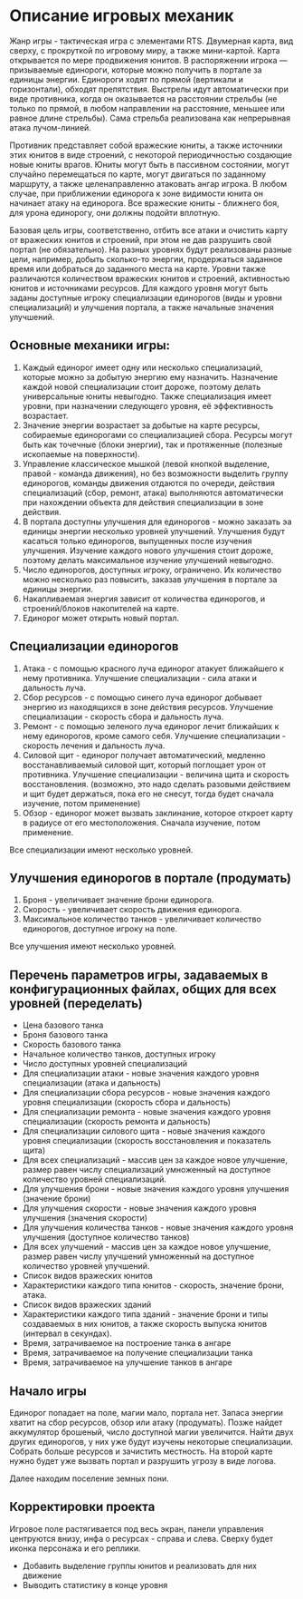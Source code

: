 # Описание игровых механик

Жанр игры - тактическая игра с элементами RTS. Двумерная карта, вид сверху, с прокруткой по игровому миру, а также мини-картой. Карта открывается по  мере продвижения юнитов. В распоряжении игрока — призываемые единороги, которые можно получить в портале за единицы энергии. Единороги ходят по прямой (вертикали и горизонтали), обходят препятствия. Выстрелы идут автоматически при виде противника, когда он оказывается на расстоянии стрельбы (не только по прямой, в любом направлении на расстояние, меньшее или равное длине стрельбы). Сама стрельба реализована как непрерывная атака лучом-линией. 

Противник представляет собой вражеские юниты, а также источники этих юнитов в виде строений, с некоторой периодичностью создающие новые юниты врагов. Юниты могут быть в пассивном состоянии, могут случайно перемещаться по карте, могут двигаться по заданному маршруту, а также целенаправленно атаковать ангар игрока. В любом случае, при приближении единорога к зоне видимости юнита он начинает атаку на единорога. Все вражеские юниты - ближнего боя, для урона единорогу, они должны подойти вплотную.

Базовая цель игры, соответственно, отбить все атаки и очистить карту от вражеских юнитов и строений, при этом не дав разрушить свой портал (не обязательно). На разных уровнях будут реализованы разные цели, например, добыть сколько-то энергии, продержаться заданное время или добраться до заданного места на карте. Уровни также различаются количеством вражеских юнитов и строений, активностью юнитов и источниками ресурсов.
Для каждого уровня могут быть заданы доступные игроку специализации единорогов (виды и уровни специализаций) и улучшения портала, а также начальные значения улучшений.

## Основные механики игры:

1. Каждый единорог имеет одну или несколько специализаций, которые можно за добытую энергию ему назначить. Назначение каждой новой специализации стоит дороже, поэтому делать универсальные юниты невыгодно. Также специализация имеет уровни, при назначении следующего уровня, её эффективность возрастает.
2. Значение энергии возрастает за добытые на карте ресурсы, собираемые единорогами со специализацией сбора. Ресурсы могут быть как точечные (блоки энергии), так и протяженные (полезные ископаемые на поверхности).
3. Управление классическое мышкой (левой кнопкой выделение, правой - команда движения), но без возможности выделить группу единорогов, команды движения отдаются по очереди, действия специализаций (сбор, ремонт, атака) выполняются автоматически при нахождении объекта для действия специализации в зоне действия.
4. В портала доступны улучшения для единорогов - можно заказать эа единицы энергии несколько уровней улучшений. Улучшения будут касаться только единорогов, выпущенных после изучения улучшения. Изучение каждого нового улучшения стоит дороже, поэтому делать максимальное изучение улучшений невыгодно.
5. Число единорогов, доступных игроку, ограничено. Их количество можно несколько раз повысить, заказав улучшения в портале за единицы энергии.
6. Накапливаемая энергия зависит от количества единорогов, и строений/блоков накопителей на карте.
7. Единорог может открыть новый портал.

## Специализации единорогов

1. Атака - с помощью красного луча единорог атакует ближайшего к нему противника. Улучшение специализации - сила атаки и дальность луча.
2. Сбор ресурсов - с помощью синего луча единорог добывает энергию из находящихся в зоне действия ресурсов. Улучшение специализации - скорость сбора и дальность луча.
3. Ремонт - с помощью зеленого луча единорог лечит ближайших к нему единорогов, кроме самого себя. Улучшение специализации - скорость лечения и дальность луча.
4. Силовой щит - единорог получает автоматический, медленно восстанавливаемый силовой щит, который поглощает урон от противника. Улучшение специализации - величина щита и скорость восстановления. (возможно, это надо сделать разовыми действием и щит будет держаться, пока его не снесут, тогда будет сначала изучение, потом применение)
5. Обзор - единорог может вызвать заклинание, которое откроет карту в радиусе от его местоположения. Сначала изучение, потом применение.

Все специализации имеют несколько уровней.

## Улучшения единорогов в портале (продумать)

1. Броня - увеличивает значение брони единорога.
2. Скорость - увеличивает скорость движения единорога.
3. Максимальное количество танков - увеличивает количество единорогов, доступное игроку на поле.

Все улучшения имеют несколько уровней.

## Перечень параметров игры, задаваемых в конфигурационных файлах, общих для всех уровней (переделать)

* Цена базового танка
* Броня базового танка
* Скорость базового танка
* Начальное количество танков, доступных игроку
* Число доступных уровней специализаций
* Для специализации атаки - новые значения каждого уровня специализации (атака и дальность)
* Для специализации сбора ресурсов - новые значения каждого уровня специализации (скорость сбора и дальность)
* Для специализации ремонта - новые значения каждого уровня специализации (скорость ремонта и дальность)
* Для специализации силового щита - новые значения каждого уровня специализации (скорость восстановления и показатель щита)
* Для всех специализаций - массив цен за каждое новое улучшение, размер равен числу специализаций умноженный на доступное количество уровней специализаций.
* Для улучшения брони - новые значения каждого уровня улучшения (значение брони)
* Для улучшения скорости - новые значения каждого уровня улучшения (значения скорости)
* Для улучшения количества танков - новые значения каждого уровня улучшения (доступное количество танков)
* Для всех улучшений - массив цен за каждое новое улучшение, размер равен числу улучшений умноженный на доступное количество уровней улучшений.
* Список видов вражеских юнитов
* Характеристики каждого типа юнитов - скорость, значение брони, атака.
* Список видов вражеских зданий
* Характеристики каждого типа зданий - значение брони и типы создаваемых в них юнитов, а также скорость выпуска юнитов (интервал в секундах).
* Время, затрачиваемое на построение танка в ангаре
* Время, затрачиваемое на получение специализации танка
* Время, затрачиваемое на улучшение танков в ангаре

## Начало игры

Единорог попадает на поле, магии мало, портала нет. Запаса энергии хватит  на сбор ресурсов, обзор или атаку (продумать). Позже найдет аккумулятор брошеный, число доступной магии увеличится. Найти двух других единорогов, у них уже будут изучены некоторые специализации. Собрать больше ресурсов и зачистить местность. На второй карте нужно будет уже вызвать портал и разрушить угрозу  в виде логова.

Далее находим поселение земных пони.

## Корректировки проекта

Игровое поле растягивается под весь экран, панели управления центруются внизу, инфа о ресурсах - справа и слева. Сверху будет иконка персонажа и его реплики.

* Добавить выделение группы юнитов и реализовать для них движение
* Выводить статистику в конце уровня
